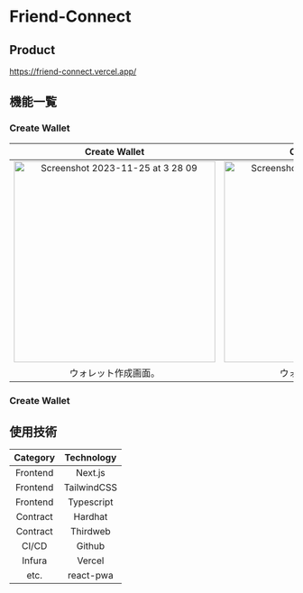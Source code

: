 # Friend-Connect

## Product

https://friend-connect.vercel.app/

## 機能一覧

### Create Wallet

| Create Wallet | Createed Wallet |
| :------: | :-------: |
| <img width="357" alt="Screenshot 2023-11-25 at 3 28 09" src="https://github.com/cardene777/friend-connect/assets/61857866/9cca5a48-f87b-4ea4-b568-0edf04d6081b"> | <img width="357" alt="Screenshot 2023-11-25 at 3 30 26" src="https://github.com/cardene777/friend-connect/assets/61857866/1dc11118-82a5-4bfc-b0c3-0e40626f85c4"> |
| ウォレット作成画面。 | ウォレット確認画面。 |

### Create Wallet


## 使用技術

| Category | Technology |
| :------: | :--------: |
| Frontend | Next.js |
| Frontend | TailwindCSS |
| Frontend | Typescript |
| Contract | Hardhat |
| Contract | Thirdweb |
| CI/CD | Github |
| Infura | Vercel |
| etc. | react-pwa |
